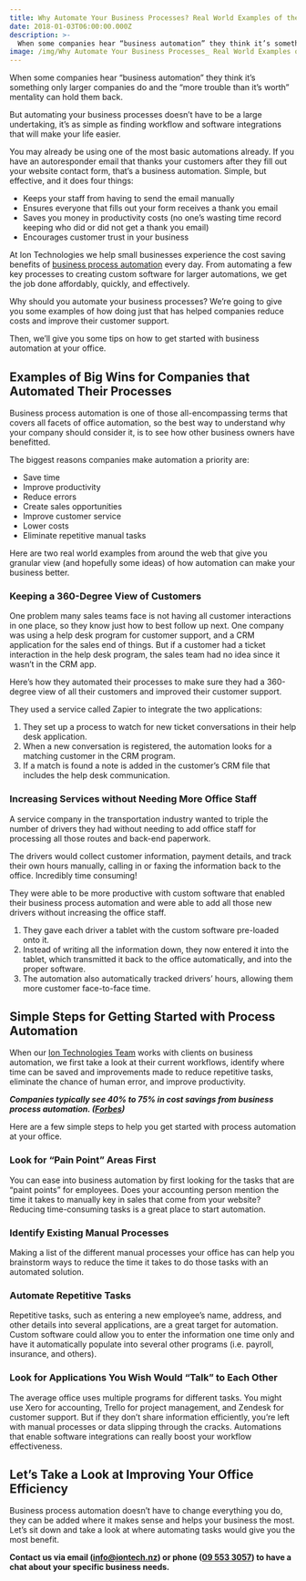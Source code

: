 ```yaml
---
title: Why Automate Your Business Processes? Real World Examples of the Benefits
date: 2018-01-03T06:00:00.000Z
description: >-
  When some companies hear “business automation” they think it’s something only larger companies do and the “more trouble than it’s worth” mentality can hold them back.
image: /img/Why Automate Your Business Processes_ Real World Examples of the Benefits.png
---
```

When some companies hear “business automation” they think it’s something only larger companies do and the “more trouble than it’s worth” mentality can hold them back.

But automating your business processes doesn’t have to be a large undertaking, it’s as simple as finding workflow and software integrations that will make your life easier.

You may already be using one of the most basic automations already. If you have an autoresponder email that thanks your customers after they fill out your website contact form, that’s a business automation. Simple, but effective, and it does four things:

<ul>
	<li>Keeps your staff from having to send the email manually</li>
	<li>Ensures everyone that fills out your form receives a thank you email</li>
	<li>Saves you money in productivity costs (no one’s wasting time record keeping who did or did not get a thank you email)</li>
	<li>Encourages customer trust in your business</li>
</ul>

At Ion Technologies we help small businesses experience the cost saving benefits of <a href="https://www.iontech.nz/">business process automation</a> every day. From automating a few key processes to creating custom software for larger automations, we get the job done affordably, quickly, and effectively.

Why should you automate your business processes? We’re going to give you some examples of how doing just that has helped companies reduce costs and improve their customer support.

Then, we’ll give you some tips on how to get started with business automation at your office.

## Examples of Big Wins for Companies that Automated Their Processes

Business process automation is one of those all-encompassing terms that covers all facets of office automation, so the best way to understand why your company should consider it, is to see how other business owners have benefitted.

The biggest reasons companies make automation a priority are:

<ul>
	<li>Save time</li>
	<li>Improve productivity</li>
	<li>Reduce errors</li>
	<li>Create sales opportunities</li>
	<li>Improve customer service</li>
	<li>Lower costs</li>
	<li>Eliminate repetitive manual tasks</li>
</ul>

Here are two real world examples from around the web that give you granular view (and hopefully some ideas) of how automation can make your business better.

### Keeping a 360-Degree View of Customers

One problem many sales teams face is not having all customer interactions in one place, so they know just how to best follow up next. One company was using a help desk program for customer support, and a CRM application for the sales end of things. But if a customer had a ticket interaction in the help desk program, the sales team had no idea since it wasn’t in the CRM app.

Here’s how they automated their processes to make sure they had a 360-degree view of all their customers and improved their customer support.

They used a service called Zapier to integrate the two applications:

<ol>
	<li>They set up a process to watch for new ticket conversations in their help desk application.</li>
	<li>When a new conversation is registered, the automation looks for a matching customer in the CRM program.</li>
	<li>If a match is found a note is added in the customer’s CRM file that includes the help desk communication.</li>
</ol>

### Increasing Services without Needing More Office Staff

A service company in the transportation industry wanted to triple the number of drivers they had without needing to add office staff for processing all those routes and back-end paperwork.

The drivers would collect customer information, payment details, and track their own hours manually, calling in or faxing the information back to the office. Incredibly time consuming!

They were able to be more productive with custom software that enabled their business process automation and were able to add all those new drivers without increasing the office staff.

<ol>
	<li>They gave each driver a tablet with the custom software pre-loaded onto it.</li>
	<li>Instead of writing all the information down, they now entered it into the tablet, which transmitted it back to the office automatically, and into the proper software.</li>
	<li>The automation also automatically tracked drivers’ hours, allowing them more customer face-to-face time.</li>
</ol>

## Simple Steps for Getting Started with Process Automation

When our [Ion Technologies Team](https://www.iontech.nz/about-us) works with clients on business automation, we first take a look at their current workflows, identify where time can be saved and improvements made to reduce repetitive tasks, eliminate the chance of human error, and improve productivity.

<strong><em>Companies typically see 40% to 75% in cost savings from business process automation. ([Forbes](https://www.forbes.com/sites/kpmg/2017/09/21/how-much-is-intelligent-automation-saving-you/))</em></strong>

Here are a few simple steps to help you get started with process automation at your office.

### Look for “Pain Point” Areas First

You can ease into business automation by first looking for the tasks that are “paint points” for employees. Does your accounting person mention the time it takes to manually key in sales that come from your website? Reducing time-consuming tasks is a great place to start automation.

### Identify Existing Manual Processes

Making a list of the different manual processes your office has can help you brainstorm ways to reduce the time it takes to do those tasks with an automated solution.

### Automate Repetitive Tasks

Repetitive tasks, such as entering a new employee’s name, address, and other details into several applications, are a great target for automation. Custom software could allow you to enter the information one time only and have it automatically populate into several other programs (i.e. payroll, insurance, and others).

### Look for Applications You Wish Would “Talk” to Each Other

The average office uses multiple programs for different tasks. You might use Xero for accounting, Trello for project management, and Zendesk for customer support. But if they don’t share information efficiently, you’re left with manual processes or data slipping through the cracks. Automations that enable software integrations can really boost your workflow effectiveness.

## Let’s Take a Look at Improving Your Office Efficiency

Business process automation doesn’t have to change everything you do, they can be added where it makes sense and helps your business the most. Let’s sit down and take a look at where automating tasks would give you the most benefit.

<strong>Contact us via email (<a href="mailto:info@iontech.nz">info@iontech.nz</a>) or phone (<a href="tel:+6495533057">09 553 3057</a>) to have a chat about your specific business needs.</strong>